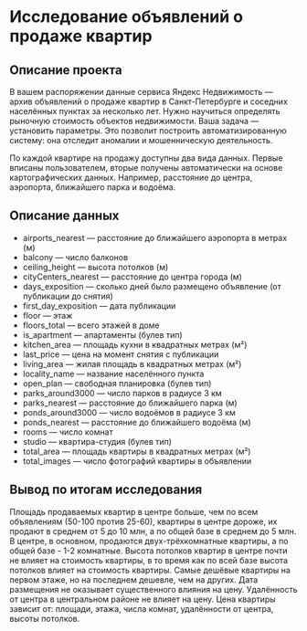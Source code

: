 # Исследование объявлений о продаже квартир

## Описание проекта

В вашем распоряжении данные сервиса Яндекc Недвижимость — архив объявлений о продаже квартир в Санкт-Петербурге и соседних населённых пунктах за несколько лет. Нужно научиться определять рыночную стоимость объектов недвижимости. Ваша задача — установить параметры. Это позволит построить автоматизированную систему: она отследит аномалии и мошенническую деятельность.

По каждой квартире на продажу доступны два вида данных. Первые вписаны пользователем, вторые получены автоматически на основе картографических данных. Например, расстояние до центра, аэропорта, ближайшего парка и водоёма.

## Описание данных

- airports_nearest — расстояние до ближайшего аэропорта в метрах (м)
- balcony — число балконов
- ceiling_height — высота потолков (м)
- cityCenters_nearest — расстояние до центра города (м)
- days_exposition — сколько дней было размещено объявление (от публикации до снятия)
- first_day_exposition — дата публикации
- floor — этаж
- floors_total — всего этажей в доме
- is_apartment — апартаменты (булев тип)
- kitchen_area — площадь кухни в квадратных метрах (м²)
- last_price — цена на момент снятия с публикации
- living_area — жилая площадь в квадратных метрах (м²)
- locality_name — название населённого пункта
- open_plan — свободная планировка (булев тип)
- parks_around3000 — число парков в радиусе 3 км
- parks_nearest — расстояние до ближайшего парка (м)
- ponds_around3000 — число водоёмов в радиусе 3 км
- ponds_nearest — расстояние до ближайшего водоёма (м)
- rooms — число комнат
- studio — квартира-студия (булев тип)
- total_area — площадь квартиры в квадратных метрах (м²)
- total_images — число фотографий квартиры в объявлении

## Вывод по итогам исследования
Площадь продаваемых квартир в центре больше, чем по всем объявлениям (50-100 против 25-60), квартиры в центре дороже, их продают в среднем от 5 до 10 млн, а по общей базе в среднем до 5 млн. В центре, в основном, продаются двух-трёхкомнатные квартиры, а по общей базе - 1-2 комнатные. Высота потолков квартир в центре почти не влияет на стоимость квартиры, в то время как по всей базе высота потолков влияет на стоимость квартиры. Самые дешёвые квартиры на первом этаже, но на последнем дешевле, чем на других. Дата размещения не оказывает существенного влияния на цену. Удалённость от центра в центральном районе не влияет на цену. Цена квартиры зависит от: площади, этажа, числа комнат, удалённости от центра, высоты потолков.
